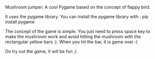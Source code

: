Mushroom jumper: A cool Pygame based on the concept of flappy bird.

It uses the pygame library.
You can install the pygame library with :
pip install pygame

The concept of the game is simple. 
You just need to press space key to make the mushroom work and avoid hitting the mushroom with the rectangular yellow bars :).
When you hit the bar, it is game over :( 

Do try out the game, it will be fun ;)
